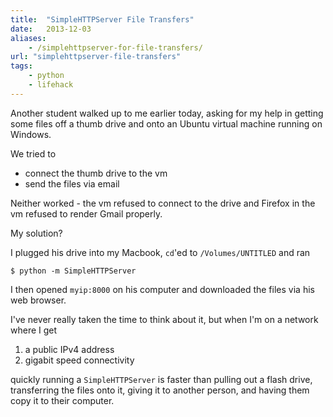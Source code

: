 ```yaml
---
title:  "SimpleHTTPServer File Transfers"
date:   2013-12-03
aliases:
    - /simplehttpserver-for-file-transfers/
url: "simplehttpserver-file-transfers"
tags:
    - python
    - lifehack
---
```


Another student walked up to me earlier today, asking for my help in getting some files off a thumb drive and onto an Ubuntu virtual machine running on Windows.

We tried to

- connect the thumb drive to the vm
- send the files via email

Neither worked - the vm refused to connect to the drive and Firefox in the vm refused to render Gmail properly.

My solution?

I plugged his drive into my Macbook, `cd`'ed to `/Volumes/UNTITLED` and ran

    $ python -m SimpleHTTPServer

I then opened `myip:8000` on his computer and downloaded the files via his web browser.

I've never really taken the time to think about it, but when I'm on a network where I get

1. a public IPv4 address
2. gigabit speed connectivity

quickly running a `SimpleHTTPServer` is faster than pulling out a flash drive, transferring the files onto it, giving it to another person, and having them copy it to their computer.
